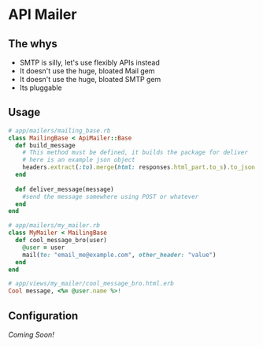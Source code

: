 # API Mailer

## The whys

* SMTP is silly, let's use flexibly APIs instead
* It doesn't use the huge, bloated Mail gem
* It doesn't use the huge, bloated SMTP gem
* Its pluggable

## Usage

```ruby
# app/mailers/mailing_base.rb
class MailingBase < ApiMailer::Base
  def build_message
    # This method must be defined, it builds the package for deliver
    # here is an example json object
    headers.extract(:to).merge(html: responses.html_part.to_s).to_json
  end
  
  def deliver_message(message)
    #send the message somewhere using POST or whatever
  end
end

# app/mailers/my_mailer.rb
class MyMailer < MailingBase
  def cool_message_bro(user)
    @user = user
    mail(to: "email_me@example.com", other_header: "value")
  end
end

# app/views/my_mailer/cool_message_bro.html.erb
Cool message, <%= @user.name %>!
```

## Configuration

_*Coming Soon!*_
